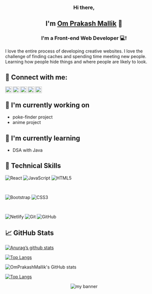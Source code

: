 
<h3 align="center">
Hi there,
</h3> 

<h2 align="center">
  I'm <a href="https://opmportfolio.netlify.app/" target="_blank" rel="noreferrer">Om Prakash Mallik</a> 👋
</h2>

<h3 align="center">
I'm a Front-end Web Developer 💻!
</h3> 

I love the entire process of developing creative websites. I love the challenge of finding caches and spending time meeting new people. Learning how people hide things and where people are likely to look.

## 🤝 Connect with me:

<a href="https://www.linkedin.com/in/om-prakash-mallik-774187217/"><img align="left" src="https://raw.githubusercontent.com/yushi1007/yushi1007/main/images/linkedin.svg" alt="Yu Shi | LinkedIn" width="21px"/></a>

<a href="https://instagram.com/mallik_75"><img align="left" src="https://raw.githubusercontent.com/yushi1007/yushi1007/main/images/instagram.svg" alt="Yu Shi | Instagram" width="21px"/></a>

<a href="https://leetcode.com/OmPrakashMallik/"><img align="left" src="https://leetcode.com/static/images/LeetCode_logo_rvs.png" alt="Yu Shi | Leetcode" width="21px"/></a>

<a href="https://auth.geeksforgeeks.org/user/omprakashmallik91/practice"><img align="left" src="https://encrypted-tbn0.gstatic.com/images?q=tbn:ANd9GcQqvFVpivQkBMns3rV68nBe2xMaJaD9pStMOfdtBDRkEYH-Sy3Nns__vsVt-nM1c5KxiuM&usqp=CAU" alt="Yu Shi | GFG" width="21px"/></a>

<a href="https://www.facebook.com/profile.php?id=100010378098581"><img align="left" src="https://upload.wikimedia.org/wikipedia/commons/thumb/1/16/Facebook-icon-1.png/768px-Facebook-icon-1.png" alt="Yu Shi | FB" width="21px"/></a>


</br>


## 🔭 I'm currently working on

- poke-finder project
- anime project

## 🌱 I'm currently learning

- DSA with Java

## 💼 Technical Skills

![React](https://img.shields.io/badge/react-%2320232a.svg?style=for-the-badge&logo=react&logoColor=%2361DAFB)
![JavaScript](https://img.shields.io/badge/javascript-%23323330.svg?style=for-the-badge&logo=javascript&logoColor=%23F7DF1E)
![HTML5](https://img.shields.io/badge/html5-%23E34F26.svg?style=for-the-badge&logo=html5&logoColor=white)

</br>

![Bootstrap](https://img.shields.io/badge/bootstrap-%23563D7C.svg?style=for-the-badge&logo=bootstrap&logoColor=white)
![CSS3](https://img.shields.io/badge/css3-%231572B6.svg?style=for-the-badge&logo=css3&logoColor=white)

</br>

![Netlify](https://img.shields.io/badge/netlify-%23000000.svg?style=for-the-badge&logo=netlify&logoColor=#00C7B7)
![Git](https://img.shields.io/badge/git-%23F05033.svg?style=for-the-badge&logo=git&logoColor=white)
![GitHub](https://img.shields.io/badge/github-%23121011.svg?style=for-the-badge&logo=github&logoColor=white)


## 📈 GitHub Stats 

[![Anurag’s github stats](https://github-readme-stats.vercel.app/api?username=OmPrakashMallik)](https://github.com/yushi1007)

[![Top Langs](https://github-readme-stats.vercel.app/api/top-langs/?username=OmPrakashMallik&layout=compact)](https://github.com/yushi1007)


![OmPrakashMallik's GitHub stats](https://github-readme-stats.vercel.app/api?username=OmPrakashMallik&theme=transparent)

[![Top Langs](https://github-readme-stats.vercel.app/api/top-langs/?username=OmPrakashMallik&layout=donut)](https://github.com/OmPrakashMallik/github-readme-stats)


<p align="center">
  <a target="_blank" rel="noreferrer"><img src="https://cdn4.geckoandfly.com/wp-content/uploads/2013/11/234864.jpg" alt="my banner"></a>
</p>
